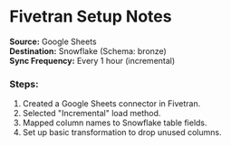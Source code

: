 
# Fivetran Setup Notes

**Source:** Google Sheets  
**Destination:** Snowflake (Schema: bronze)  
**Sync Frequency:** Every 1 hour (incremental)  

### Steps:
1. Created a Google Sheets connector in Fivetran.
2. Selected "Incremental" load method.
3. Mapped column names to Snowflake table fields.
4. Set up basic transformation to drop unused columns.
